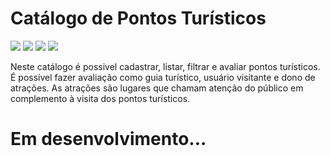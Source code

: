 # Catálogo de Pontos Turísticos
<img src="https://img.shields.io/github/issues/WillamesCampos/pontos_turisticos?label=Issues&color=blue&fstyle=for-the-badge&logo=github"/> <img src="https://img.shields.io/static/v1?label=requirements&message=atualizado&color=brightgreen&logo=ghost"/> <img src="https://img.shields.io/static/v1?label=python&message=3.9.5&color=blue&logo=python"/> <img src="https://img.shields.io/static/v1?label=django&message=3.2.3&color=brigthgreen&logo=django"/> 

Neste catálogo é possivel cadastrar, listar, filtrar e avaliar pontos turísticos.
É possível fazer avaliação como guia turístico, usuário visitante e dono de atrações.
As atrações são lugares que chamam atenção do público em complemento à visita dos pontos turísticos.




# Em desenvolvimento...
